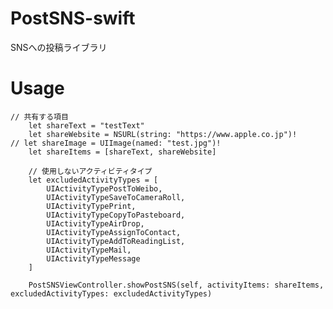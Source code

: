 # PostSNS-swift

SNSへの投稿ライブラリ

# Usage

    // 共有する項目
		let shareText = "testText"
		let shareWebsite = NSURL(string: "https://www.apple.co.jp")!
    // let shareImage = UIImage(named: "test.jpg")!
		let shareItems = [shareText, shareWebsite]

		// 使用しないアクティビティタイプ
		let excludedActivityTypes = [
			UIActivityTypePostToWeibo,
			UIActivityTypeSaveToCameraRoll,
			UIActivityTypePrint,
			UIActivityTypeCopyToPasteboard,
			UIActivityTypeAirDrop,
			UIActivityTypeAssignToContact,
			UIActivityTypeAddToReadingList,
			UIActivityTypeMail,
			UIActivityTypeMessage
		]

		PostSNSViewController.showPostSNS(self, activityItems: shareItems, excludedActivityTypes: excludedActivityTypes)
